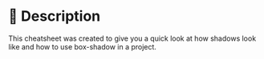 # 📃 Description

This cheatsheet was created to give you a quick look at how shadows look like and how to use box-shadow in a project.
